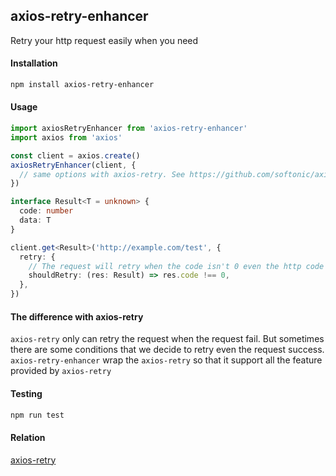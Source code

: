 ## axios-retry-enhancer

Retry your http request easily when you need

#### Installation

```bash
npm install axios-retry-enhancer
```

#### Usage

```ts
import axiosRetryEnhancer from 'axios-retry-enhancer'
import axios from 'axios'

const client = axios.create()
axiosRetryEnhancer(client, {
  // same options with axios-retry. See https://github.com/softonic/axios-retry#options
})

interface Result<T = unknown> {
  code: number
  data: T
}

client.get<Result>('http://example.com/test', {
  retry: {
    // The request will retry when the code isn't 0 even the http code is 200
    shouldRetry: (res: Result) => res.code !== 0,
  },
})
```

#### The difference with axios-retry

`axios-retry` only can retry the request when the request fail. But sometimes there are some conditions that we decide to retry even the request success. `axios-retry-enhancer` wrap the `axios-retry` so that it support all the feature provided by `axios-retry`

#### Testing

```bash
npm run test
```

#### Relation

[axios-retry](https://github.com/softonic/axios-retry)
